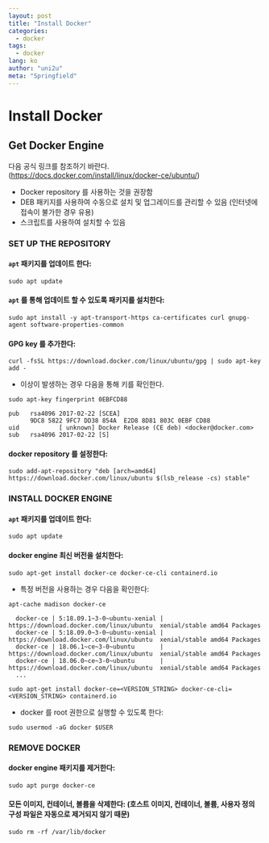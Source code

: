 ```yaml
---
layout: post
title: "Install Docker"
categories:
  - docker
tags:
  - docker
lang: ko
author: "uni2u"
meta: "Springfield"
---
```


# Install Docker

## Get Docker Engine

다음 공식 링크를 참조하기 바란다. (https://docs.docker.com/install/linux/docker-ce/ubuntu/)

- Docker repository 를 사용하는 것을 권장함
- DEB 패키지를 사용하여 수동으로 설치 및 업그레이드를 관리할 수 있음 (인터넷에 접속이 불가한 경우 유용)
- 스크립트를 사용하여 설치할 수 있음

### SET UP THE REPOSITORY

#### `apt` 패키지를 업데이트 한다:

```
sudo apt update
```

#### `apt` 를 통해 업데이트 할 수 있도록 패키지를 설치한다:

```
sudo apt install -y apt-transport-https ca-certificates curl gnupg-agent software-properties-common
```

#### GPG key 를 추가한다:

```
curl -fsSL https://download.docker.com/linux/ubuntu/gpg | sudo apt-key add -
```

- 이상이 발생하는 경우 다음을 통해 키를 확인한다.

```
sudo apt-key fingerprint 0EBFCD88

pub   rsa4096 2017-02-22 [SCEA]
      9DC8 5822 9FC7 DD38 854A  E2D8 8D81 803C 0EBF CD88
uid           [ unknown] Docker Release (CE deb) <docker@docker.com>
sub   rsa4096 2017-02-22 [S]
```

#### docker repository 를 설정한다:

```
sudo add-apt-repository "deb [arch=amd64] https://download.docker.com/linux/ubuntu $(lsb_release -cs) stable"
```

### INSTALL DOCKER ENGINE

#### `apt` 패키지를 업데이트 한다:

```
sudo apt update
```

#### docker engine 최신 버전을 설치한다:

```
sudo apt-get install docker-ce docker-ce-cli containerd.io
```

- 특정 버전을 사용하는 경우 다음을 확인한다:

```
apt-cache madison docker-ce

  docker-ce | 5:18.09.1~3-0~ubuntu-xenial | https://download.docker.com/linux/ubuntu  xenial/stable amd64 Packages
  docker-ce | 5:18.09.0~3-0~ubuntu-xenial | https://download.docker.com/linux/ubuntu  xenial/stable amd64 Packages
  docker-ce | 18.06.1~ce~3-0~ubuntu       | https://download.docker.com/linux/ubuntu  xenial/stable amd64 Packages
  docker-ce | 18.06.0~ce~3-0~ubuntu       | https://download.docker.com/linux/ubuntu  xenial/stable amd64 Packages
  ...
```

```
sudo apt-get install docker-ce=<VERSION_STRING> docker-ce-cli=<VERSION_STRING> containerd.io
```

- docker 를 root 권한으로 실행할 수 있도록 한다:

```
sudo usermod -aG docker $USER
```

### REMOVE DOCKER

#### docker engine 패키지를 제거한다:

```
sudo apt purge docker-ce
```

#### 모든 이미지, 컨테이너, 볼륨을 삭제한다: (호스트 이미지, 컨테이너, 볼륨, 사용자 정의 구성 파일은 자동으로 제거되지 않기 때문)

```
sudo rm -rf /var/lib/docker
```
